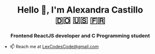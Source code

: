 <h1 align="center">Hello 👋, I'm Alexandra Castillo <br/> 🇩🇴 🇺🇸 🇫🇷</h1>

<h3 align="center"> Frontend ReactJS developer and C Programming student</h3>

- 📫 Reach me at LexCodesCode@gmail.com

<!--
**AlexandraCodes/AlexandraCodes** is a ✨ _special_ ✨ repository because its `README.md` (this file) appears on your GitHub profile.

Here are some ideas to get you started:

- 🔭 I’m currently working on ...
- 🌱 I’m currently learning ...
- 👯 I’m looking to collaborate on ...
- 🤔 I’m looking for help with ...
- 💬 Ask me about ...
- 📫 How to reach me: ...
- 😄 Pronouns: ...
- ⚡ Fun fact: ...
- 
- 👩‍💻 All my projects are available at [insert portfolio here]()
- 👸 Pronouns: she/her

- 🔭 I’m currently working on -- *insert link to personal proj*

- 🌱 I’m currently learning C programming -- *insert link to proj desc*

- 👩‍💻 All my projects are available at [insert portfolio here]()

- 🐒 Follow me [@Lex_Codes](https://www.instagram.com/lex_codes/)

- 📝 Read my thoughts [@LexCodesCode](https://twitter.com/LexCodesCode)
-
-->
